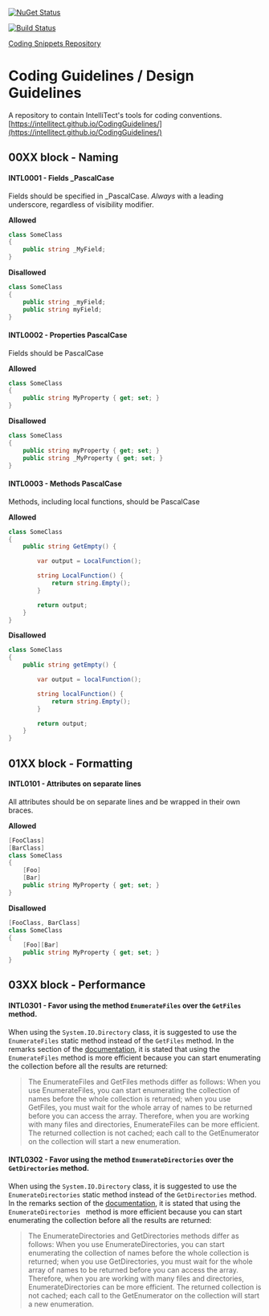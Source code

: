[![NuGet Status](http://img.shields.io/nuget/v/IntelliTect.Analyzers.svg?style=flat&label=IntelliTect.Analyzers)](https://www.nuget.org/packages/IntelliTect.Analyzers/)

[![Build Status](https://intellitect.visualstudio.com/CodingStandards/_apis/build/status/IntelliTect.CodingStandards?branchName=master)](https://intellitect.visualstudio.com/CodingStandards/_build/latest?definitionId=76&branchName=master)

[Coding Snippets Repository](https://github.com/IntelliTect/IntelliTect.Snippets)

# Coding Guidelines / Design Guidelines
A repository to contain IntelliTect's tools for coding conventions. [https://intellitect.github.io/CodingGuidelines/](https://intellitect.github.io/CodingGuidelines/)

## 00XX block - Naming
#### INTL0001 - Fields _PascalCase

Fields should be specified in _PascalCase. *Always* with a leading underscore, regardless
of visibility modifier.

**Allowed**
```c#
class SomeClass
{
    public string _MyField;
}
```
**Disallowed**
```c#
class SomeClass
{
    public string _myField;
    public string myField;
}
```

#### INTL0002 - Properties PascalCase

Fields should be PascalCase

**Allowed**
```c#
class SomeClass
{
    public string MyProperty { get; set; }
}
```

**Disallowed**
```c#
class SomeClass
{
    public string myProperty { get; set; }
    public string _MyProperty { get; set; }
}
```


#### INTL0003 - Methods PascalCase

Methods, including local functions, should be PascalCase

**Allowed**
```c#
class SomeClass
{
    public string GetEmpty() {

        var output = LocalFunction();

        string LocalFunction() {
            return string.Empty();
        }

        return output;
    }
}
```

**Disallowed**
```c#
class SomeClass
{
    public string getEmpty() {

        var output = localFunction();

        string localFunction() {
            return string.Empty();
        }

        return output;
    }
}
```



## 01XX block - Formatting
#### INTL0101 - Attributes on separate lines

All attributes should be on separate lines and be wrapped in their own braces.

**Allowed**
```c#
[FooClass]
[BarClass]
class SomeClass
{
    [Foo]
    [Bar]
    public string MyProperty { get; set; }
}
```

**Disallowed**
```c#
[FooClass, BarClass]
class SomeClass
{
    [Foo][Bar]
    public string MyProperty { get; set; }
}
```


## 03XX block - Performance
#### INTL0301 - Favor using the method `EnumerateFiles` over the `GetFiles` method.

When using the `System.IO.Directory` class, it is suggested to use the `EnumerateFiles` static method
instead of the `GetFiles` method.  In the remarks section of the [documentation](https://docs.microsoft.com/en-us/dotnet/api/system.io.directory.enumeratefiles), it is stated that using the `EnumerateFiles` method is more efficient because you can start enumerating the collection before all the results are returned:

> The EnumerateFiles and GetFiles methods differ as follows: When you use EnumerateFiles, you can start enumerating the 
> collection of names before the whole collection is returned; when you use GetFiles, you must wait for the whole array of 
> names to be returned before you can access the array. Therefore, when you are working with many files and directories, 
> EnumerateFiles can be more efficient.
> The returned collection is not cached; each call to the GetEnumerator on the collection will start a new enumeration.

#### INTL0302 - Favor using the method `EnumerateDirectories` over the `GetDirectories` method.

When using the `System.IO.Directory` class, it is suggested to use the `EnumerateDirectories` static method
instead of the `GetDirectories` method.  In the remarks section of the [documentation](https://docs.microsoft.com/en-us/dotnet/api/system.io.directory.enumeratedirectories), it is stated that using the `EnumerateDirectories ` method is more efficient because you can start enumerating the collection before all the results are returned:

> The EnumerateDirectories and GetDirectories methods differ as follows: When you use EnumerateDirectories, you can start 
> enumerating the collection of names before the whole collection is returned; when you use GetDirectories, you must wait 
> for the whole array of names to be returned before you can access the array. Therefore, when you are working with many 
> files and directories, EnumerateDirectories can be more efficient.
> The returned collection is not cached; each call to the GetEnumerator on the collection will start a new enumeration.
